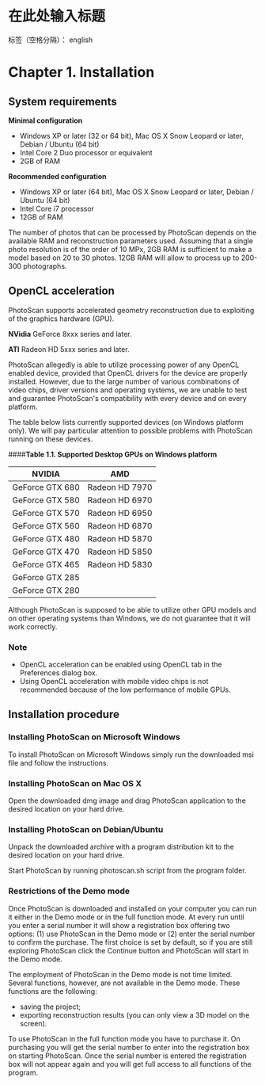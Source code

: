 # 在此处输入标题

标签（空格分隔）： english

# **Chapter 1. Installation**
## **System requirements**
**Minimal configuration**

+ Windows XP or later (32 or 64 bit), Mac OS X Snow Leopard or later, Debian / Ubuntu (64 bit)
+ Intel Core 2 Duo processor or equivalent
+ 2GB of RAM

**Recommended configuration**

+ Windows XP or later (64 bit), Mac OS X Snow Leopard or later, Debian / Ubuntu (64 bit)
+ Intel Core i7 processor
+ 12GB of RAM

The number of photos that can be processed by PhotoScan depends on the available RAM and reconstruction parameters used. Assuming that a single photo resolution is of the order of 10 MPx, 2GB RAM is sufficient to make a model based on 20 to 30 photos. 12GB RAM will allow to process up to 200-300 photographs.
## **OpenCL acceleration**
PhotoScan supports accelerated geometry reconstruction due to exploiting of the graphics hardware (GPU).

**NVidia**
  GeForce 8xxx series and later.
  
**ATI**
  Radeon HD 5xxx series and later.

PhotoScan allegedly is able to utilize processing power of any OpenCL enabled device, provided that OpenCL drivers for the device are properly installed. However, due to the large number of various combinations of video chips, driver versions and operating systems, we are unable to test and guarantee PhotoScan's compatibility with every device and on every platform.

The table below lists currently supported devices (on Windows platform only). We will pay particular attention to possible problems with PhotoScan running on these devices.

####**Table 1.1. Supported Desktop GPUs on Windows platform**

|  NVIDIA  |  AMD |
|  -----   |:----:|
| GeForce GTX 680 |  Radeon HD 7970  |
| GeForce GTX 580 |  Radeon HD 6970  | 
| GeForce GTX 570 |  Radeon HD 6950  |
| GeForce GTX 560 | Radeon HD 6870   |
| GeForce GTX 480 | Radeon HD 5870   |
| GeForce GTX 470 |  Radeon HD 5850  |
| GeForce GTX 465 | Radeon HD 5830   |
| GeForce GTX 285 |    |
| GeForce GTX 280 |    |


Although PhotoScan is supposed to be able to utilize other GPU models and on other operating systems than Windows, we do not guarantee that it will work correctly.
### **Note**
+ OpenCL acceleration can be enabled using OpenCL tab in the Preferences dialog box.
+ Using OpenCL acceleration with mobile video chips is not recommended because of the low performance of mobile GPUs.
## **Installation procedure**
### **Installing PhotoScan on Microsoft Windows**
To install PhotoScan on Microsoft Windows simply run the downloaded msi file and follow the instructions.
### **Installing PhotoScan on Mac OS X**
Open the downloaded dmg image and drag PhotoScan application to the desired location on your hard drive.
### **Installing PhotoScan on Debian/Ubuntu**
Unpack the downloaded archive with a program distribution kit to the desired location on your hard drive.

Start PhotoScan by running photoscan.sh script from the program folder.
### **Restrictions of the Demo mode**
Once PhotoScan is downloaded and installed on your computer you can run it either in the Demo mode or in the full function mode. At every run until you enter a serial number it will show a registration box offering two options: (1) use PhotoScan in the Demo mode or (2) enter the serial number to confirm the purchase. The first choice is set by default, so if you are still exploring PhotoScan click the Continue button and PhotoScan will start in the Demo mode.

The employment of PhotoScan in the Demo mode is not time limited. Several functions, however, are not available in the Demo mode. These functions are the following:

 - saving the project;
 - exporting reconstruction results (you can only view a 3D model on the screen).

To use PhotoScan in the full function mode you have to purchase it. On purchasing you will get the serial number to enter into the registration box on starting PhotoScan. Once the serial number is entered the registration box will not appear again and you will get full access to all functions of the program.

